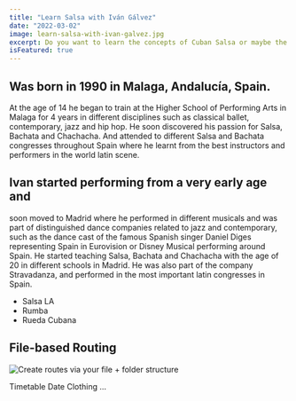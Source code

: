 ```yaml
---
title: "Learn Salsa with Iván Gálvez"
date: "2022-03-02"
image: learn-salsa-with-ivan-galvez.jpg
excerpt: Do you want to learn the concepts of Cuban Salsa or maybe the sexiest last move? With Iván you will have plenty of fun while he shows you how to dance multiple styles of Salsa.
isFeatured: true
---
```


## Was born in **1990 in Malaga, Andalucía, Spain**.

At the age of 14 he began to train at the Higher School of Performing Arts in Malaga for 4 years in different disciplines such as classical ballet, contemporary, jazz and hip hop. He soon discovered his passion for Salsa, Bachata and Chachacha. And attended to different Salsa and Bachata congresses throughout Spain where he learnt from the best instructors and performers in the world latin scene.


## Ivan started performing from a very early age and

 soon moved to Madrid where he performed in different musicals and was part of distinguished dance companies related to jazz and contemporary, such as the dance cast of the famous Spanish singer Daniel Diges representing Spain in Eurovision or Disney Musical performing around Spain. He started teaching Salsa, Bachata and Chachacha with the age of 20 in different schools in Madrid. He was also part of the company Stravadanza, and performed in the most important latin congresses in Spain.

- Salsa LA
- Rumba
- Rueda Cubana

## File-based Routing

![Create routes via your file + folder structure](/images/posts/learn-salsa-with-ivan-galvez/group-salsa-classes-with-ivan-galvez.jpg)

Timetable
Date
Clothing
 ...
